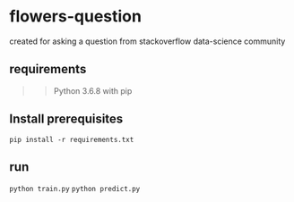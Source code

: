 # flowers-question
created for asking a question from stackoverflow data-science community

## requirements
>> Python 3.6.8 with pip

## Install prerequisites
```pip install -r requirements.txt```
## run
```python train.py```
```python predict.py```